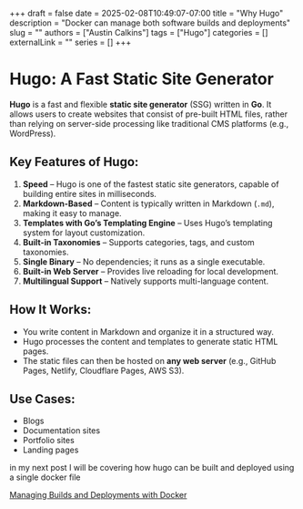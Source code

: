 
+++ 
draft = false
date = 2025-02-08T10:49:07-07:00
title = "Why Hugo"
description = "Docker can manage both software builds and deployments"
slug = ""
authors = ["Austin Calkins"]
tags = ["Hugo"]
categories = []
externalLink = ""
series = []
+++
# Hugo: A Fast Static Site Generator  

**Hugo** is a fast and flexible **static site generator** (SSG) written in **Go**. It allows users to create websites that consist of pre-built HTML files, rather than relying on server-side processing like traditional CMS platforms (e.g., WordPress).  

## Key Features of Hugo:  
1. **Speed** – Hugo is one of the fastest static site generators, capable of building entire sites in milliseconds.  
2. **Markdown-Based** – Content is typically written in Markdown (`.md`), making it easy to manage.  
3. **Templates with Go’s Templating Engine** – Uses Hugo’s templating system for layout customization.  
4. **Built-in Taxonomies** – Supports categories, tags, and custom taxonomies.  
5. **Single Binary** – No dependencies; it runs as a single executable.  
6. **Built-in Web Server** – Provides live reloading for local development.  
7. **Multilingual Support** – Natively supports multi-language content.  

## How It Works:  
- You write content in Markdown and organize it in a structured way.  
- Hugo processes the content and templates to generate static HTML pages.  
- The static files can then be hosted on **any web server** (e.g., GitHub Pages, Netlify, Cloudflare Pages, AWS S3).  

## Use Cases:  
- Blogs  
- Documentation sites  
- Portfolio sites  
- Landing pages  

in my next post I will be covering how hugo can be built and deployed using a single docker file

[Managing Builds and Deployments with Docker](/posts/2025-02-08-docker-software)  
